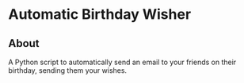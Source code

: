 # Automatic Birthday Wisher

## About

A Python script to automatically send an email to your friends on their birthday, sending them your wishes.
